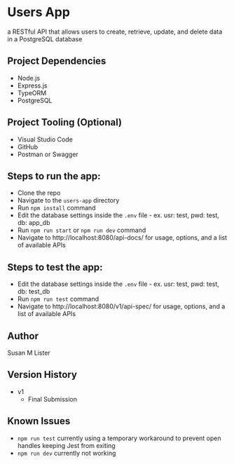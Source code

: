 # Users App

a RESTful API that allows users to create, retrieve, update, and delete data in a PostgreSQL database

## Project Dependencies

* Node.js
* Express.js
* TypeORM
* PostgreSQL

## Project Tooling (Optional)

* Visual Studio Code
* GitHub
* Postman or Swagger

## Steps to run the app:

* Clone the repo
* Navigate to the `users-app` directory
* Run `npm install` command
* Edit the database settings inside the `.env` file - ex. usr: test, pwd: test, db: app_db
* Run `npm run start` or `npm run dev` command
* Navigate to http://localhost:8080/api-docs/ for usage, options, and a list of available APIs

## Steps to test the app:

* Edit the database settings inside the `.env` file - ex. usr: test, pwd: test, db: test_db
* Run `npm run test` command
* Navigate to http://localhost:8080/v1/api-spec/ for usage, options, and a list of available APIs

## Author

Susan M Lister

## Version History

* v1
    * Final Submission

## Known Issues
* `npm run test` currently using a temporary workaround to prevent open handles keeping Jest from exiting
* `npm run dev` currently not working
